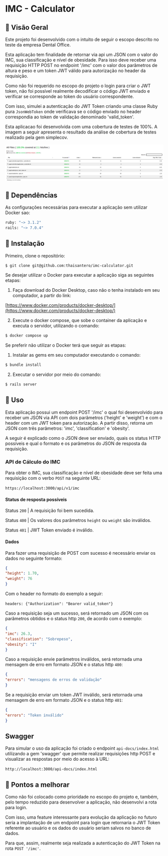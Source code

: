 # IMC - Calculator

## :eyes: Visão Geral

Este projeto foi desenvolvido com o intuito de seguir o escopo descrito no teste da
empresa Dental Office.

Esta aplicação tem finalidade de retornar via api um JSON com o valor do IMC, sua
classificação e nível de obesidade. Para isso deve receber uma requisição HTTP
POST no endpoint '/imc' com o valor dos parâmetros de altura e peso e um token
JWT válido para autorização no header da requisição.

Como não foi requerido no escopo do projeto o login para criar o JWT token, não
foi possível realmente decodificar o código JWT enviado e verificar se corresponde
ao token do usuário correspondente.

Com isso, simulei a autenticação do JWT Token criando uma classe Ruby pura
`JsonWebToken` onde verificava se o código enviado no header correspondia
ao token de validação denominado 'valid_token'.

Esta aplicacao foi desenvolvida com uma cobertura de testes de 100%. A imagem
a seguir apresenta o resultado da análise de cobertura de testes realizado pela
gem simplecov.

![alt text](https://github.com/thaisantero/imc-calculator/blob/main/coverage/result/Screenshot%20from%202023-01-20%2015-18-00.png)

## :dog: Dependências

As configurações necessárias para executar a aplicação sem utilizar Docker sao:

```sh
ruby: "~> 3.1.2"
rails: "~> 7.0.4"
```

## :whale: Instalação

Primeiro, clone o repositório:

```sh
$ git clone git@github.com:thaisantero/imc-calculator.git
```
Se desejar utilizar o Docker para executar a aplicação siga
as seguintes etapas:

1) Faça download do Docker Desktop, caso não o tenha instalado em seu computador,
a partir do link:

[https://www.docker.com/products/docker-desktop/](https://www.docker.com/products/docker-desktop/)

2) Execute o docker compose, que sobe o container da
aplicação e executa o servidor, utilizando o comando:

```sh
$ docker compose up
```

Se preferir não utilizar o Docker terá que seguir as etapas:

1) Instalar as gems em seu computador executando o comando:

```sh
$ bundle install
```

2) Executar o servidor por meio do comando:

```sh
$ rails server
```

## :robot: Uso

Esta aplicação possui um endpoint POST '/imc' o qual
foi desenvolvido para receber um JSON via API com
dois parâmetros ('height' e 'weight') e com o header
com um JWT token para autorização.
A partir disso, retorna um JSON com três parâmetros:
'imc', 'classification' e 'obesity'.

A seguir é explicado como o JSON deve ser enviado, quais os
status HTTP possíveis e qual o formato e os parâmetros do JSON 
de resposta da requisição.

### API de Cálculo do IMC

Para obter o IMC, sua classificação e nível de obesidade deve ser feita
uma requisição com o verbo `POST` na seguinte URL:

`https://localhost:3000/api/v1/imc`


#### Status de resposta possíveis

Status `200` | A requisição foi bem sucedida.

Status `400` | Os valores dos parâmetros `height` ou `weight` são inválidos.

Status `401` | JWT Token enviado é inválido.

#### Dados

Para fazer uma requisição de POST com sucesso é necessário enviar os dados no seguinte formato:

```json
{
"height": 1.70,
"weight": 76
}
```
Com o header no formato do exemplo a seguir:

`headers: {"Authorization": "Bearer valid_token"}`

Caso a requisição seja um sucesso, será retornado um JSON com os parâmetros obtidos
e o status http `200`, de acordo com o exemplo:

```json
{
"imc": 26.3,
"classification": "Sobrepeso",
"obesity": "I"
}
```

Caso a requisição envie parâmetros inválidos, será retornada uma mensagem de erro em formato JSON 
e o status http `400`:

```json
{
"errors": "mensagens de erros de validação"
}
```

Se a requisição enviar um token JWT inválido, será retornada uma mensagem de erro em formato JSON 
e o status http `401`:

```json
{
"errors": "Token inválido"
}
```

## Swagger

Para simular o uso da aplicação foi criado o endpoint `api-docs/index.html` utilizando a 
gem 'swagger' que permite realizar requisições http POST e visualizar as respostas por meio
do acesso à URL:

`http://localhost:3000/api-docs/index.html`

## :red_circle: Pontos a melhorar

Como não foi colocado como prioridade no escopo do projeto e, também,
pelo tempo reduzido para desenvolver a aplicação, não desenvolvi a rota
para login.

Com isso, uma feature interessante para evolução da aplicação no futuro
seria a implantação de um endpoint para login que retornaria o JWT Token
referente ao usuário e os dados do usuário seriam salvos no banco de dados.

Para que, assim, realmente seja realizada a autenticação do JWT Token
na rota `POST '/imc'`.
